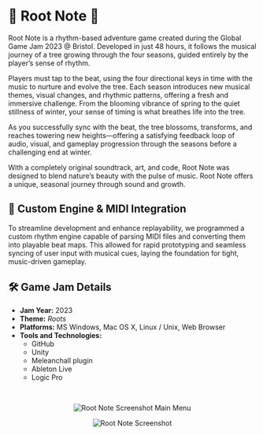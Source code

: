 # 🎵 Root Note 🎵

Root Note is a rhythm-based adventure game created during the Global Game Jam 2023 @ Bristol. Developed in just 48 hours, it follows the musical journey of a tree growing through the four seasons, guided entirely by the player’s sense of rhythm.

Players must tap to the beat, using the four directional keys in time with the music to nurture and evolve the tree. Each season introduces new musical themes, visual changes, and rhythmic patterns, offering a fresh and immersive challenge. From the blooming vibrance of spring to the quiet stillness of winter, your sense of timing is what breathes life into the tree.

As you successfully sync with the beat, the tree blossoms, transforms, and reaches towering new heights—offering a satisfying feedback loop of audio, visual, and gameplay progression through the seasons before a challenging end at winter.

With a completely original soundtrack, art, and code, Root Note was designed to blend nature’s beauty with the pulse of music. Root Note offers a unique, seasonal journey through sound and growth.


## 🎹 Custom Engine & MIDI Integration

To streamline development and enhance replayability, we programmed a custom rhythm engine capable of parsing MIDI files and converting them into playable beat maps. This allowed for rapid prototyping and seamless syncing of user input with musical cues, laying the foundation for tight, music-driven gameplay.


## 🛠️ Game Jam Details

- **Jam Year:** 2023  
- **Theme:** *Roots*  
- **Platforms:** MS Windows, Mac OS X, Linux / Unix, Web Browser  
- **Tools and Technologies:**  
  - GitHub  
  - Unity  
  - Meleanchall plugin  
  - Ableton Live  
  - Logic Pro  




<br><be>

<p align="center">
  <img src="https://github.com/user-attachments/assets/347e328e-1b28-483b-af3c-184d22c0a17b" alt="Root Note Screenshot Main Menu" />
</p>


<p align="center">
  <img src="https://github.com/user-attachments/assets/d0cbb6b3-10d2-4a4d-9130-7486fdd852b2" alt="Root Note Screenshot" />
</p>

